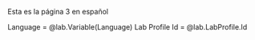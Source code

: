 Esta es la página 3 en español 

Language = @lab.Variable(Language)
Lab Profile Id = @lab.LabProfile.Id
